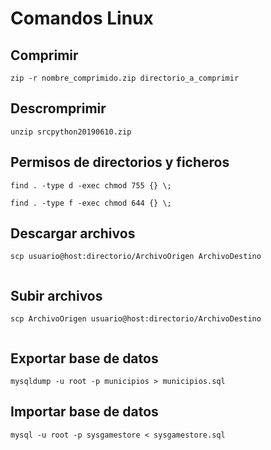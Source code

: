 # Comandos Linux

## Comprimir

```
zip -r nombre_comprimido.zip directorio_a_comprimir
```

## Descromprimir

```
unzip srcpython20190610.zip
```

## Permisos de directorios y ficheros 

```
find . -type d -exec chmod 755 {} \;
```

```
find . -type f -exec chmod 644 {} \;
```

## Descargar archivos

```
scp usuario@host:directorio/ArchivoOrigen ArchivoDestino
```

```

```

## Subir archivos

```
scp ArchivoOrigen usuario@host:directorio/ArchivoDestino
```

```

```

## Exportar base de datos

```
mysqldump -u root -p municipios > municipios.sql
```

## Importar base de datos

```
mysql -u root -p sysgamestore < sysgamestore.sql
```
